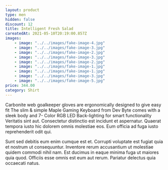 ```yaml
---
layout: product
type: men
hidden: false
discount: 12
title: Intelligent Fresh Salad
careatedAt: 2021-05-10T20:19:00.857Z
images:
    - image: "../../images/fake-image-4.jpg"
    - image: "../../images/fake-image-3.jpg"
    - image: "../../images/fake-image-2.jpg"
    - image: "../../images/fake-image-3.jpg"
    - image: "../../images/fake-image-2.jpg"
    - image: "../../images/fake-image-1.jpg"
    - image: "../../images/fake-image-1.jpg"
    - image: "../../images/fake-image-3.jpg"
    - image: "../../images/fake-image-5.jpg"
price: 344.00
category: Shirt
---
```

Carbonite web goalkeeper gloves are ergonomically designed to give easy fit
The slim & simple Maple Gaming Keyboard from Dev Byte comes with a sleek body and 7- Color RGB LED Back-lighting for smart functionality
Veritatis sint aut. Consectetur distinctio est incidunt et aspernatur. Quaerat tempora iusto hic dolorem omnis molestiae eos. Eum officia ad fuga iusto reprehenderit odit qui.
 Sunt sed debitis eum enim cumque est et. Corrupti voluptate est fugiat quia et nostrum ut consequuntur. Inventore rerum accusantium ut molestiae quidem commodi nihil nam. Est ducimus in eaque minima fuga ut maiores quia quod. Officiis esse omnis est eum aut rerum. Pariatur delectus quia occaecati natus.
